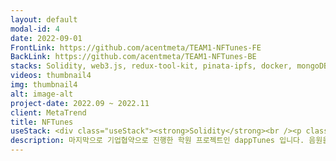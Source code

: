 ```yaml
---
layout: default
modal-id: 4
date: 2022-09-01
FrontLink: https://github.com/acentmeta/TEAM1-NFTunes-FE
BackLink: https://github.com/acentmeta/TEAM1-NFTunes-BE
stacks: Solidity, web3.js, redux-tool-kit, pinata-ipfs, docker, mongoDB, vercel
videos: thumbnail4
img: thumbnail4
alt: image-alt
project-date: 2022.09 ~ 2022.11
client: MetaTrend
title: NFTunes
useStack: <div class="useStack"><strong>Solidity</strong><br /><p class="stackDesc">ERC-721 표준을 사용해 민팅, 판매, 경매 컨트랙트 제작.</p><br /><strong>redux-tool-kit</strong><br /><p class="stackDesc">metaMask 계정정보를 Store 에 담아 페이지 전역으로 State 관리함.</p><br /><strong>docker</strong><br /><p class="stackDesc">mongoDB, 블록체인 private-net 을 이미지로 제작해 개발단계에서 사용함.</p><br /><strong>mongoDB</strong><br /><p class="stackDesc">moongoose ODM 으로 no-sql Join 을 활용함.</p><br /><strong>vercel</strong><br /><p class="stackDesc">AWS 대신 serverless Function 을 사용함으로서 Front 빌드/배포 속도를 높임.</p><br /><strong>pinata-ipfs</strong><p class="stackDesc">음원 커버 이미지를 ipfs 로 등록함으로서, 서버 의존성을 줄이고, 토큰 이미지에 불변성을 부여함.</p><br /></div>
description: 마지막으로 기업협약으로 진행한 학원 프로젝트인 dappTunes 입니다. 음원을 nft 토큰으로 치환하여, 음원재생으로 발생하는 수익을 토큰의 소유자가 100% 가져갈수 있도록 구상했습니다. 이력서에 기술된 모든 스택을 사용했으며, docker를 이용한 private network 개발구축, erc-721 표준을 사용해 토큰 제작/소거 를 가능하게 하는 등 사용할 수 있는 모든 기술로 만든 제일 자신있는 작업물이라 말씀드릴 수 있습니다. 프로젝트의 자세한 내용은 이력서를 참고해주세요.
---
```

````````````````
